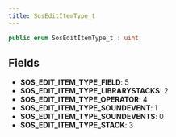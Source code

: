 ```yaml
---
title: SosEditItemType_t
---
```


```csharp
public enum SosEditItemType_t : uint
```

## Fields

- **SOS_EDIT_ITEM_TYPE_FIELD**: 5
- **SOS_EDIT_ITEM_TYPE_LIBRARYSTACKS**: 2
- **SOS_EDIT_ITEM_TYPE_OPERATOR**: 4
- **SOS_EDIT_ITEM_TYPE_SOUNDEVENT**: 1
- **SOS_EDIT_ITEM_TYPE_SOUNDEVENTS**: 0
- **SOS_EDIT_ITEM_TYPE_STACK**: 3

